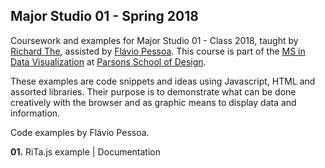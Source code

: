 ## Major Studio 01 - Spring 2018
Coursework and examples for Major Studio 01 - Class 2018, taught by [Richard The](http://www.richardthe.com/), assisted by [Flávio Pessoa](http://www.flaviopessoa.com.br/). This course is part of the [MS in Data Visualization](https://github.com/visualizedata) at [Parsons School of Design](https://www.newschool.edu/parsons/).


These examples are code snippets and ideas using Javascript, HTML and assorted libraries. Their purpose is to demonstrate what can be done creatively with the browser and as graphic means to display data and information.

Code examples by Flávio Pessoa.

**01.** RiTa.js example | Documentation